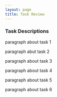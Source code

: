 ```yaml
---
layout: page
title: Task Review
---
```


### Task Descriptions

paragraph about task 1

paragraph abut task 2

paragraph about task 3

paragraph about task 4

paragraph about task 5

paragraph about task 6

<!---
### Initial Designs

paragraph on design 1

image of design 1

paragraph on sketched tasks

---

paragraph on design 2

image of design 2

paragraph on sketched tasks

---

paragraph on design 3

image of design 3

paragraph on sketched tasks
--->
